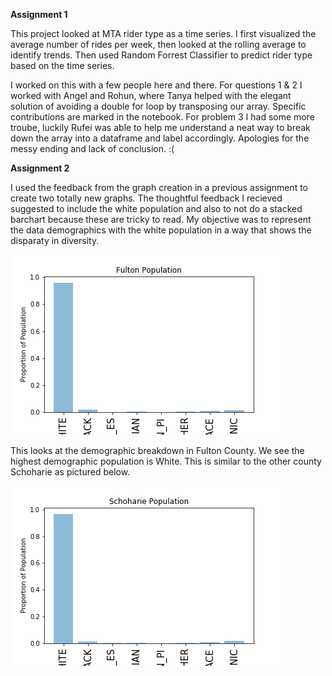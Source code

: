 **Assignment 1**

This project looked at MTA rider type as a time series. I first visualized the average number of rides per week, then looked at the rolling average to identify trends. Then used Random Forrest Classifier to predict rider type based on the time series. 

I worked on this with a few people here and there. For questions 1 & 2 I worked with Angel and Rohun, where Tanya helped with the elegant solution of avoiding a double for loop by transposing our array. Specific contributions are marked in the notebook. For problem 3 I had some more troube, luckily Rufei was able to help me understand a neat way to break down the array into a dataframe and label accordingly. Apologies for the messy ending and lack of conclusion. :(


**Assignment 2**

I used the feedback from the graph creation in a previous assignment to create two totally new graphs. The thoughtful feedback I recieved suggested to include the white population and also to not do a stacked barchart because these are tricky to read. My objective was to represent the data demographics with the white population in a way that shows the disparaty in diversity.

![first plot](Fulton.png)

This looks at the demographic breakdown in Fulton County. We see the highest demographic population is White. This is similar to the other county Schoharie as pictured below.

![second plot](Schoharie.png)